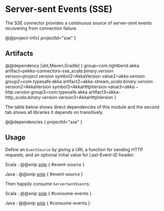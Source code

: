 # Server-sent Events (SSE)

The SSE connector provides a continuous source of server-sent events recovering from connection failure.

@@project-info{ projectId="sse" }

## Artifacts

@@dependency [sbt,Maven,Gradle] {
  group=com.lightbend.akka
  artifact=pekko-connectors-sse_$scala.binary.version$
  version=$project.version$
  symbol2=AkkaVersion
  value2=$akka.version$
  group2=com.typesafe.akka
  artifact2=akka-stream_$scala.binary.version$
  version2=AkkaVersion
  symbol3=AkkaHttpVersion
  value3=$akka-http.version$
  group3=com.typesafe.akka
  artifact3=akka-http_$scala.binary.version$
  version3=AkkaHttpVersion
}

The table below shows direct dependencies of this module and the second tab shows all libraries it depends on transitively.

@@dependencies { projectId="sse" }


## Usage

Define an `EventSource` by giving a URI, a function for sending HTTP requests, and an optional initial value for Last-Event-ID header:  

Scala
: @@snip [snip](/sse/src/test/scala/docs/scaladsl/EventSourceSpec.scala) { #event-source }

Java
: @@snip [snip](/sse/src/test/java/docs/javadsl/EventSourceTest.java) { #event-source }


Then happily consume `ServerSentEvent`s:

Scala
: @@snip [snip](/sse/src/test/scala/docs/scaladsl/EventSourceSpec.scala) { #consume-events }

Java
: @@snip [snip](/sse/src/test/java/docs/javadsl/EventSourceTest.java) { #consume-events }
